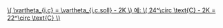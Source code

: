 <a href="/eco2_guide_center/1.%20ECO2%20Logic%20Guide/Hee1_Equation_List.html" class="equation-link" target="_blank" rel="noopener noreferrer">
  \( \vartheta_{i,c} = \vartheta_{i,c.soll} - 2K \) <span class="note">예: \( 24^\circ \text{C} - 2K = 22^\circ \text{C} \)</span>
</a>

